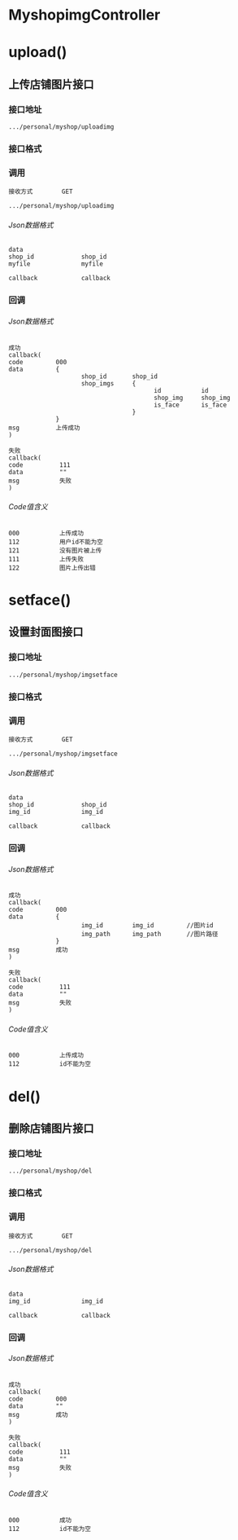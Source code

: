 # MyshopimgController #
# upload()
## 上传店铺图片接口


### 接口地址


```
.../personal/myshop/uploadimg
```

### 接口格式

### 调用

```
接收方式        GET
```

```
.../personal/myshop/uploadimg
```

###### Json数据格式
```
data
shop_id             shop_id
myfile              myfile

callback            callback
```

### 回调
###### Json数据格式

```
成功
callback(
code         000
data         {
                    shop_id       shop_id  
                    shop_imgs     {
                                        id           id
                                        shop_img     shop_img
                                        is_face      is_face
                                  }
             }
msg          上传成功
)
```

```
失败
callback(
code          111
data          ""
msg           失败
)
```

###### Code值含义

```
000           上传成功
112           用户id不能为空
121           没有图片被上传
111           上传失败
122           图片上传出错
```
# setface()
## 设置封面图接口


### 接口地址


```
.../personal/myshop/imgsetface
```

### 接口格式

### 调用

```
接收方式        GET
```

```
.../personal/myshop/imgsetface
```

###### Json数据格式
```
data
shop_id             shop_id
img_id              img_id

callback            callback
```

### 回调
###### Json数据格式

```
成功
callback(
code         000
data         {
                    img_id        img_id         //图片id
                    img_path      img_path       //图片路径
             }
msg          成功
)
```

```
失败
callback(
code          111
data          ""
msg           失败
)
```

###### Code值含义

```
000           上传成功
112           id不能为空
```
# del()
## 删除店铺图片接口


### 接口地址


```
.../personal/myshop/del
```

### 接口格式

### 调用

```
接收方式        GET
```

```
.../personal/myshop/del
```

###### Json数据格式
```
data
img_id              img_id

callback            callback
```

### 回调
###### Json数据格式

```
成功
callback(
code         000
data         ""
msg          成功
)
```

```
失败
callback(
code          111
data          ""
msg           失败
)
```

###### Code值含义

```
000           成功
112           id不能为空
```